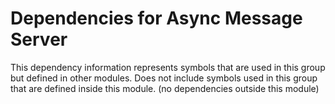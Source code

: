 
# Dependencies for Async Message Server
This dependency information represents symbols that are used in this group but defined in other modules.  Does not include symbols used in this group that are defined inside this module.
(no dependencies outside this module)
